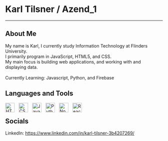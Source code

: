 # Karl Tilsner / Azend_1

---

## About Me
My name is Karl, I currently study Information Technology at Flinders University. </br>
I primarily program in JavaScript, HTML5, and CSS. </br>
My main focus is building web applications, and working with and displaying data.</br>
</br>
Currently Learning: Javascript, Python, and Firebase

## Languages and Tools
<img align="left" alt="HTML" width="30px" style="padding-right:10px;" src="https://cdn.jsdelivr.net/gh/devicons/devicon/icons/html5/html5-plain.svg" />
<img align="left" alt="CSS" width="30px" style="padding-right:10px;" src="https://cdn.jsdelivr.net/gh/devicons/devicon/icons/css3/css3-plain.svg" />
<img align="left" alt="JavaScript" width="30px" style="padding-right:10px;" src="https://cdn.jsdelivr.net/gh/devicons/devicon/icons/javascript/javascript-plain.svg" />
<img align="left" alt="Python" width="30px" style="padding-right:10px;" src="https://cdn.jsdelivr.net/gh/devicons/devicon/icons/python/python-plain.svg" />
<img align="left" alt="NodeJS" width="30px" style="padding-right:10px;" src="https://cdn.jsdelivr.net/gh/devicons/devicon/icons/nodejs/nodejs-original.svg" />
<img align="left" alt="React" width="30px" style="padding-right:10px;" src="https://cdn.jsdelivr.net/gh/devicons/devicon/icons/firebase/firebase-plain.svg" />
</br>

## Socials
LinkedIn: https://www.linkedin.com/in/karl-tilsner-3b4207269/

<!-- ![GitHub Streak](https://streak-stats.demolab.com?user=KarlTilsner&theme=gruvbox&border_radius=4.5) -->


